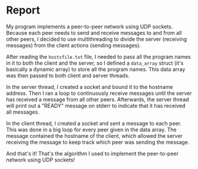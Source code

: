 # Report
My program implements a peer-to-peer network using UDP sockets.
Because each peer needs to send and receive messages to and from
all other peers, I decided to use multithreading to divide the
server (receiving messages) from the client actions (sending
messages).

After reading the ```hostsfile.txt``` file, I needed to pass all the
program names in it to both the client and the server, so I defined
a ```data_array``` struct (it's basically a dynamic array) to store
all the program names. This data array was then passed to both
client and server threads.

In the server thread, I created a socket and bound it to the
hostname address. Then I ran a loop to continuously receive messages
until the server has received a message from all other peers.
Afterwards, the server thread will print out a "READY" message on
stderr to indicate that it has received all messages.

In the client thread, I created a socket and sent a message to each
peer. This was done in a big loop for every peer given in the data
array. The message contained the hostname of the client, which
allowed the server receiving the message to keep track which peer
was sending the message.

And that's it! That's the algorithm I used to implement the
peer-to-peer network using UDP sockets!